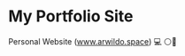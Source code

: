 # My Portfolio Site
Personal Website (www.arwildo.space) :computer: :white_circle::large_blue_circle:
